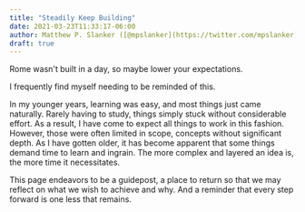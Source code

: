 ```yaml
---
title: "Steadily Keep Building"
date: 2021-03-23T11:33:17-06:00
author: Matthew P. Slanker ([@mpslanker](https://twitter.com/mpslanker))
draft: true
---
```


Rome wasn't built in
a day, so maybe lower
your expectations.

I frequently find myself needing to be reminded of this.

In my younger years, learning was easy, and most things just came naturally.  Rarely having to study, things simply stuck without considerable effort.  As a result, I have come to expect all things to work in this fashion.  However, those were often limited in scope, concepts without significant depth.  As I have gotten older, it has become apparent that some things demand time to learn and ingrain.  The more complex and layered an idea is, the more time it necessitates.

This page endeavors to be a guidepost, a place to return so that we may reflect on what we wish to achieve and why. And a reminder that every step forward is one less that remains.